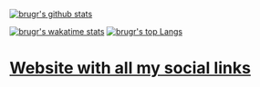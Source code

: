 [![brugr's github stats](https://github-readme-stats.vercel.app/api?username=brugr&theme=nord&show_icons=true)](https://github.com/brugr)

[![brugr's wakatime stats](https://github-readme-stats.vercel.app/api/wakatime?username=brugr&theme=nord&layout=compact)](https://wakatime.com/@brugr) [![brugr's top Langs](https://github-readme-stats.vercel.app/api/top-langs/?username=brugr&theme=nord&layout=compact&langs_count=6)](https://github.com/brugr) 

# [Website with all my social links](https://brugr.github.io)

